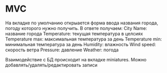 # MVC
На вкладке по умолчанию открыается форма ввода названия города, погоду которого нужно получить. В ответе получаем:
City Name: название города
Temperature: текущая температура в целсиях
Temperature max: максимальная температура за день
Temperature min: минимальная температура за день
Humidity: влажность
Wind speed: скорость ветра
Pressure: давление
Weather: погода

Взаимодействие с БД происходит на вкладке miniatures. Можно добавлять/удалять/редактировать записи
